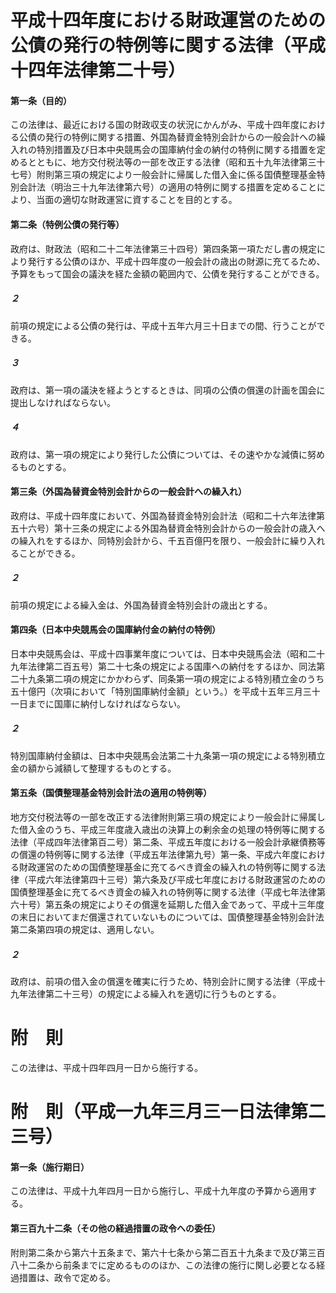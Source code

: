 # 平成十四年度における財政運営のための公債の発行の特例等に関する法律（平成十四年法律第二十号）
#### 第一条（目的）
この法律は、最近における国の財政収支の状況にかんがみ、平成十四年度における公債の発行の特例に関する措置、外国為替資金特別会計からの一般会計への繰入れの特別措置及び日本中央競馬会の国庫納付金の納付の特例に関する措置を定めるとともに、地方交付税法等の一部を改正する法律（昭和五十九年法律第三十七号）附則第三項の規定により一般会計に帰属した借入金に係る国債整理基金特別会計法（明治三十九年法律第六号）の適用の特例に関する措置を定めることにより、当面の適切な財政運営に資することを目的とする。
#### 第二条（特例公債の発行等）
政府は、財政法（昭和二十二年法律第三十四号）第四条第一項ただし書の規定により発行する公債のほか、平成十四年度の一般会計の歳出の財源に充てるため、予算をもって国会の議決を経た金額の範囲内で、公債を発行することができる。
##### ２
前項の規定による公債の発行は、平成十五年六月三十日までの間、行うことができる。
##### ３
政府は、第一項の議決を経ようとするときは、同項の公債の償還の計画を国会に提出しなければならない。
##### ４
政府は、第一項の規定により発行した公債については、その速やかな減債に努めるものとする。
#### 第三条（外国為替資金特別会計からの一般会計への繰入れ）
政府は、平成十四年度において、外国為替資金特別会計法（昭和二十六年法律第五十六号）第十三条の規定による外国為替資金特別会計からの一般会計の歳入への繰入れをするほか、同特別会計から、千五百億円を限り、一般会計に繰り入れることができる。
##### ２
前項の規定による繰入金は、外国為替資金特別会計の歳出とする。
#### 第四条（日本中央競馬会の国庫納付金の納付の特例）
日本中央競馬会は、平成十四事業年度については、日本中央競馬会法（昭和二十九年法律第二百五号）第二十七条の規定による国庫への納付をするほか、同法第二十九条第二項の規定にかかわらず、同条第一項の規定による特別積立金のうち五十億円（次項において「特別国庫納付金額」という。）を平成十五年三月三十一日までに国庫に納付しなければならない。
##### ２
特別国庫納付金額は、日本中央競馬会法第二十九条第一項の規定による特別積立金の額から減額して整理するものとする。
#### 第五条（国債整理基金特別会計法の適用の特例等）
地方交付税法等の一部を改正する法律附則第三項の規定により一般会計に帰属した借入金のうち、平成三年度歳入歳出の決算上の剰余金の処理の特例等に関する法律（平成四年法律第百二号）第二条、平成五年度における一般会計承継債務等の償還の特例等に関する法律（平成五年法律第九号）第一条、平成六年度における財政運営のための国債整理基金に充てるべき資金の繰入れの特例等に関する法律（平成六年法律第四十三号）第六条及び平成七年度における財政運営のための国債整理基金に充てるべき資金の繰入れの特例等に関する法律（平成七年法律第六十号）第五条の規定によりその償還を延期した借入金であって、平成十三年度の末日においてまだ償還されていないものについては、国債整理基金特別会計法第二条第四項の規定は、適用しない。
##### ２
政府は、前項の借入金の償還を確実に行うため、特別会計に関する法律（平成十九年法律第二十三号）の規定による繰入れを適切に行うものとする。
# 附　則
この法律は、平成十四年四月一日から施行する。
# 附　則（平成一九年三月三一日法律第二三号）
#### 第一条（施行期日）
この法律は、平成十九年四月一日から施行し、平成十九年度の予算から適用する。
#### 第三百九十二条（その他の経過措置の政令への委任）
附則第二条から第六十五条まで、第六十七条から第二百五十九条まで及び第三百八十二条から前条までに定めるもののほか、この法律の施行に関し必要となる経過措置は、政令で定める。
